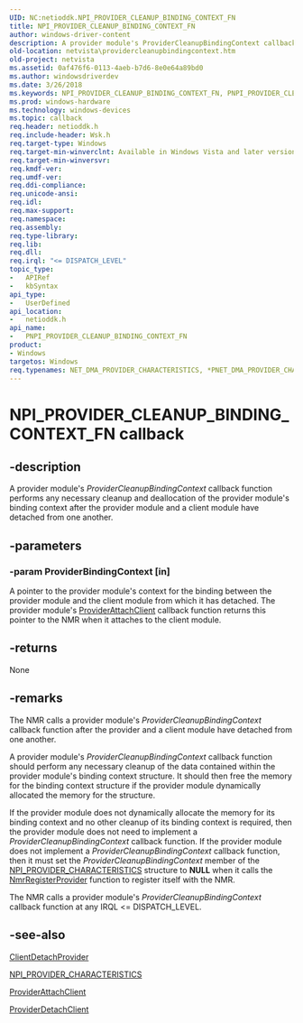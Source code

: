 ```yaml
---
UID: NC:netioddk.NPI_PROVIDER_CLEANUP_BINDING_CONTEXT_FN
title: NPI_PROVIDER_CLEANUP_BINDING_CONTEXT_FN
author: windows-driver-content
description: A provider module's ProviderCleanupBindingContext callback function performs any necessary cleanup and deallocation of the provider module's binding context after the provider module and a client module have detached from one another.
old-location: netvista\providercleanupbindingcontext.htm
old-project: netvista
ms.assetid: 0af476f6-0113-4aeb-b7d6-8e0e64a89bd0
ms.author: windowsdriverdev
ms.date: 3/26/2018
ms.keywords: NPI_PROVIDER_CLEANUP_BINDING_CONTEXT_FN, PNPI_PROVIDER_CLEANUP_BINDING_CONTEXT_FN, PNPI_PROVIDER_CLEANUP_BINDING_CONTEXT_FN callback function [Network Drivers Starting with Windows Vista], ProviderCleanupBindingContext, ProviderCleanupBindingContext callback function [Network Drivers Starting with Windows Vista], netioddk/ProviderCleanupBindingContext, netvista.providercleanupbindingcontext, nmrref_9723dfb1-96dd-410c-a5cd-1adfb6aa9544.xml
ms.prod: windows-hardware
ms.technology: windows-devices
ms.topic: callback
req.header: netioddk.h
req.include-header: Wsk.h
req.target-type: Windows
req.target-min-winverclnt: Available in Windows Vista and later versions of the Windows operating   systems.
req.target-min-winversvr: 
req.kmdf-ver: 
req.umdf-ver: 
req.ddi-compliance: 
req.unicode-ansi: 
req.idl: 
req.max-support: 
req.namespace: 
req.assembly: 
req.type-library: 
req.lib: 
req.dll: 
req.irql: "<= DISPATCH_LEVEL"
topic_type:
-	APIRef
-	kbSyntax
api_type:
-	UserDefined
api_location:
-	netioddk.h
api_name:
-	PNPI_PROVIDER_CLEANUP_BINDING_CONTEXT_FN
product:
- Windows
targetos: Windows
req.typenames: NET_DMA_PROVIDER_CHARACTERISTICS, *PNET_DMA_PROVIDER_CHARACTERISTICS
---
```


# NPI_PROVIDER_CLEANUP_BINDING_CONTEXT_FN callback


## -description


A provider module's 
  <i>ProviderCleanupBindingContext</i> callback function performs any necessary cleanup and deallocation of
  the provider module's binding context after the provider module and a client module have detached from one
  another.


## -parameters




### -param ProviderBindingContext [in]

A pointer to the provider module's context for the binding between the provider module and the
     client module from which it has detached. The provider module's 
     <a href="https://msdn.microsoft.com/6c8e6cf1-0528-4da2-acc1-81ec9dbc23c3">ProviderAttachClient</a> callback
     function returns this pointer to the NMR when it attaches to the client module.


## -returns



None




## -remarks



The NMR calls a provider module's 
    <i>ProviderCleanupBindingContext</i> callback function after the provider and a client module have
    detached from one another.

A provider module's 
    <i>ProviderCleanupBindingContext</i> callback function should perform any necessary cleanup of the data
    contained within the provider module's binding context structure. It should then free the memory for the
    binding context structure if the provider module dynamically allocated the memory for the structure.

If the provider module does not dynamically allocate the memory for its binding context and no other
    cleanup of its binding context is required, then the provider module does not need to implement a 
    <i>ProviderCleanupBindingContext</i> callback function. If the provider module does not implement a 
    <i>ProviderCleanupBindingContext</i> callback function, then it must set the 
    <i>ProviderCleanupBindingContext</i> member of the 
    <a href="https://msdn.microsoft.com/a83220e8-496c-4b83-b774-88ab1f017e8d">
    NPI_PROVIDER_CHARACTERISTICS</a> structure to <b>NULL</b> when it calls the 
    <a href="https://msdn.microsoft.com/library/windows/hardware/ff568784">NmrRegisterProvider</a> function to
    register itself with the NMR.

The NMR calls a provider module's 
    <i>ProviderCleanupBindingContext</i> callback function at any IRQL &lt;= DISPATCH_LEVEL.




## -see-also




<a href="https://msdn.microsoft.com/a684136a-e2f2-4f82-9e9a-166b40bd7536">ClientDetachProvider</a>



<a href="https://msdn.microsoft.com/library/windows/hardware/ff568814">NPI_PROVIDER_CHARACTERISTICS</a>



<a href="https://msdn.microsoft.com/6c8e6cf1-0528-4da2-acc1-81ec9dbc23c3">ProviderAttachClient</a>



<a href="https://msdn.microsoft.com/0f29bf89-856c-4019-a966-3e666a7fc78d">ProviderDetachClient</a>
 

 

